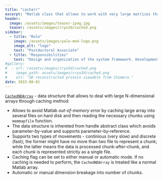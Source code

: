 ```yaml
---
title: "cacharr"
excerpt: "Matlab class that allows to work with very large matrices through caching; thus avoid matrix allocation out-of-memory error."
header:
  image: /assets/images/teaser-ipag.jpg
  teaser: /assets/images/cryo3d/cached.png
sidebar:
  - title: "Role"
    image: /assets/images/yale-med-logo.png
    image_alt: "logo"
    text: "Postdoctoral Associate"
  - title: "Responsibilities"
    text: "Design and organization of the system framework. Development and addition of new features."
#gallery:
#  - url: /assets/images/cryo3d/cached.png
#    image_path: assets/images/cryo3d/cached.png
#    alt: "3D reconstructed protein viewable from Chimera."
date: 2015-08-01
---
```


[`CachedNDArray`](https://github.com/vicrucann/cacharr) - data structure that allows to deal with large N-dimensional arrays through caching method:
* Allows to avoid Matlab *out-of-memory error* by caching large array into several files on hard disk and then reading the necessary chunks using `memmapfile` function.
* The data structure is inhereted from handle abstract class which avoids parameter-by-value and supports parameter-by-reference.
* Supports two types of movements - continious (very slow) and discrete (fast); the former might have no more than two file to represent a chunk; while the latter means the data is processed chunk-after-chunk, and each chunk is represented strictly as a single file.
* Caching flag can be set to either manual or automatic mode. If no caching is needed to perform, the `CachedNDArray` is treated like a normal Matlab array.
* Automatic or manual dimension breakage into number of chunks.
